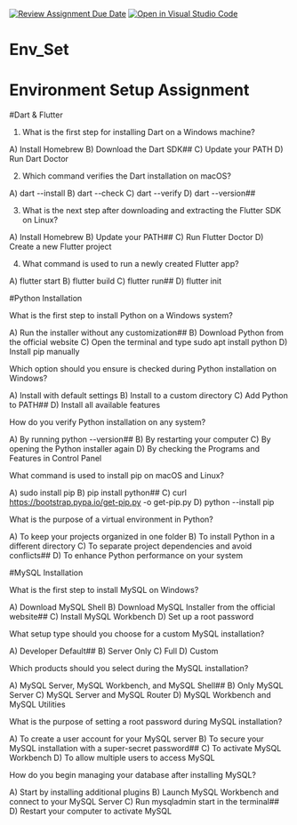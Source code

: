 [![Review Assignment Due Date](https://classroom.github.com/assets/deadline-readme-button-22041afd0340ce965d47ae6ef1cefeee28c7c493a6346c4f15d667ab976d596c.svg)](https://classroom.github.com/a/vnsr1XuU)
[![Open in Visual Studio Code](https://classroom.github.com/assets/open-in-vscode-2e0aaae1b6195c2367325f4f02e2d04e9abb55f0b24a779b69b11b9e10269abc.svg)](https://classroom.github.com/online_ide?assignment_repo_id=17023458&assignment_repo_type=AssignmentRepo)
# Env_Set

# Environment Setup Assignment

#Dart & Flutter

1. What is the first step for installing Dart on a Windows machine?

A) Install Homebrew
B) Download the Dart SDK##
C) Update your PATH
D) Run Dart Doctor


2. Which command verifies the Dart installation on macOS?

A) dart --install
B) dart --check
C) dart --verify
D) dart --version##


3. What is the next step after downloading and extracting the Flutter SDK on Linux?

A) Install Homebrew
B) Update your PATH##
C) Run Flutter Doctor
D) Create a new Flutter project


4. What command is used to run a newly created Flutter app?

A) flutter start
B) flutter build
C) flutter run##
D) flutter init


#Python Installation

What is the first step to install Python on a Windows system?

A) Run the installer without any customization##
B) Download Python from the official website
C) Open the terminal and type sudo apt install python
D) Install pip manually

Which option should you ensure is checked during Python installation on Windows?

A) Install with default settings
B) Install to a custom directory
C) Add Python to PATH##
D) Install all available features

How do you verify Python installation on any system?

A) By running python --version##
B) By restarting your computer
C) By opening the Python installer again
D) By checking the Programs and Features in Control Panel

What command is used to install pip on macOS and Linux?

A) sudo install pip
B) pip install python##
C) curl https://bootstrap.pypa.io/get-pip.py -o get-pip.py
D) python --install pip

What is the purpose of a virtual environment in Python?

A) To keep your projects organized in one folder
B) To install Python in a different directory
C) To separate project dependencies and avoid conflicts##
D) To enhance Python performance on your system

#MySQL Installation

What is the first step to install MySQL on Windows?

A) Download MySQL Shell
B) Download MySQL Installer from the official website##
C) Install MySQL Workbench
D) Set up a root password

What setup type should you choose for a custom MySQL installation?

A) Developer Default##
B) Server Only
C) Full
D) Custom

Which products should you select during the MySQL installation?

A) MySQL Server, MySQL Workbench, and MySQL Shell##
B) Only MySQL Server
C) MySQL Server and MySQL Router
D) MySQL Workbench and MySQL Utilities

What is the purpose of setting a root password during MySQL installation?

A) To create a user account for your MySQL server
B) To secure your MySQL installation with a super-secret password##
C) To activate MySQL Workbench
D) To allow multiple users to access MySQL

How do you begin managing your database after installing MySQL?

A) Start by installing additional plugins
B) Launch MySQL Workbench and connect to your MySQL Server
C) Run mysqladmin start in the terminal##
D) Restart your computer to activate MySQL
